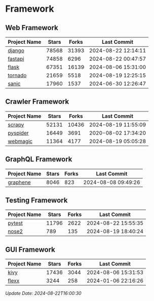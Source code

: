 # Framework

## Web Framework
| Project Name | Stars | Forks | Last Commit |
| ------------ | ----- | ----- | ----------- |
| [django](https://github.com/django/django) | 78568 | 31393 | 2024-08-22 12:14:11 |
| [fastapi](https://github.com/fastapi/fastapi) | 74858 | 6296 | 2024-08-22 00:47:57 |
| [flask](https://github.com/pallets/flask) | 67351 | 16139 | 2024-08-06 15:31:00 |
| [tornado](https://github.com/tornadoweb/tornado) | 21659 | 5518 | 2024-08-19 12:25:15 |
| [sanic](https://github.com/sanic-org/sanic) | 17960 | 1537 | 2024-06-30 12:26:47 |

## Crawler Framework
| Project Name | Stars | Forks | Last Commit |
| ------------ | ----- | ----- | ----------- |
| [scrapy](https://github.com/scrapy/scrapy) | 52131 | 10436 | 2024-08-19 11:55:09 |
| [pyspider](https://github.com/binux/pyspider) | 16449 | 3691 | 2020-08-02 17:34:20 |
| [webmagic](https://github.com/code4craft/webmagic) | 11364 | 4177 | 2024-08-19 05:05:28 |

## GraphQL Framework
| Project Name | Stars | Forks | Last Commit |
| ------------ | ----- | ----- | ----------- |
| [graphene](https://github.com/graphql-python/graphene) | 8046 | 823 | 2024-08-08 09:49:26 |

## Testing Framework
| Project Name | Stars | Forks | Last Commit |
| ------------ | ----- | ----- | ----------- |
| [pytest](https://github.com/pytest-dev/pytest) | 11796 | 2622 | 2024-08-22 15:55:35 |
| [nose2](https://github.com/nose-devs/nose2) | 789 | 135 | 2024-08-19 18:40:24 |

## GUI Framework
| Project Name | Stars | Forks | Last Commit |
| ------------ | ----- | ----- | ----------- |
| [kivy](https://github.com/kivy/kivy) | 17436 | 3044 | 2024-08-06 15:31:53 |
| [flexx](https://github.com/flexxui/flexx) | 3244 | 258 | 2024-01-06 22:16:26 |

*Update Date: 2024-08-22T16:00:30*